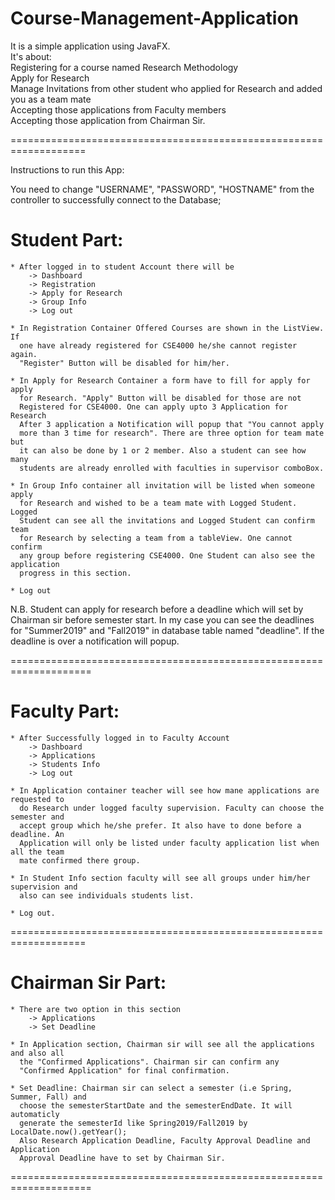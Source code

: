 # Course-Management-Application

It is a simple application using JavaFX.<br>
It's about:<br>
  Registering for a course named Research Methodology<br>
  Apply for Research<br>
  Manage Invitations from other student who applied for Research and added you as a team mate<br>
  Accepting those applications from Faculty members<br>
  Accepting those application from Chairman Sir.<br>
  
===================================================================

Instructions to run this App:<br>

You need to change "USERNAME", "PASSWORD", "HOSTNAME" from the controller to successfully connect to the Database;<br>

# Student Part:

	* After logged in to student Account there will be 
		-> Dashboard
		-> Registration
		-> Apply for Research
		-> Group Info
		-> Log out

	* In Registration Container Offered Courses are shown in the ListView. If 
	  one have already registered for CSE4000 he/she cannot register again. 
	  "Register" Button will be disabled for him/her.

	* In Apply for Research Container a form have to fill for apply for apply
	  for Research. "Apply" Button will be disabled for those are not 
	  Registered for CSE4000. One can apply upto 3 Application for Research 
	  After 3 application a Notification will popup that "You cannot apply 
	  more than 3 time for research". There are three option for team mate but 
	  it can also be done by 1 or 2 member. Also a student can see how many
	  students are already enrolled with faculties in supervisor comboBox.

	* In Group Info container all invitation will be listed when someone apply
	  for Research and wished to be a team mate with Logged Student. Logged 
	  Student can see all the invitations and Logged Student can confirm team
	  for Research by selecting a team from a tableView. One cannot confirm
	  any group before registering CSE4000. One Student can also see the application
	  progress in this section.
	
	* Log out

N.B. Student can apply for research before a deadline which will set by Chairman sir 
before semester start. In my case you can see the deadlines for "Summer2019" and "Fall2019" 
in database table named "deadline". If the deadline is over a notification will popup.

====================================================================

# Faculty Part:

	* After Successfully logged in to Faculty Account
		-> Dashboard
		-> Applications
		-> Students Info
		-> Log out

	* In Application container teacher will see how mane applications are requested to
	  do Research under logged faculty supervision. Faculty can choose the semester and
	  accept group which he/she prefer. It also have to done before a deadline. An 
	  Application will only be listed under faculty application list when all the team
	  mate confirmed there group.

	* In Student Info section faculty will see all groups under him/her supervision and 
	  also can see individuals students list.

	* Log out.

===================================================================

# Chairman Sir Part:

	* There are two option in this section
		-> Applications
		-> Set Deadline

	* In Application section, Chairman sir will see all the applications and also all
	  the "Confirmed Applications". Chairman sir can confirm any 
	  "Confirmed Application" for final confirmation.

	* Set Deadline: Chairman sir can select a semester (i.e Spring, Summer, Fall) and 
	  choose the semesterStartDate and the semesterEndDate. It will automaticly 
	  generate the semesterId like Spring2019/Fall2019 by LocalDate.now().getYear();
	  Also Research Application Deadline, Faculty Approval Deadline and Application 
	  Approval Deadline have to set by Chairman Sir.

====================================================================

